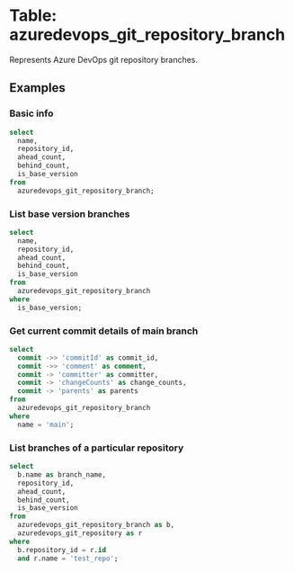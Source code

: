 # Table: azuredevops_git_repository_branch

Represents Azure DevOps git repository branches.

## Examples

### Basic info

```sql
select
  name,
  repository_id,
  ahead_count,
  behind_count,
  is_base_version
from
  azuredevops_git_repository_branch;
```

### List base version branches

```sql
select
  name,
  repository_id,
  ahead_count,
  behind_count,
  is_base_version
from
  azuredevops_git_repository_branch
where
  is_base_version;
```

### Get current commit details of main branch

```sql
select
  commit ->> 'commitId' as commit_id,
  commit ->> 'comment' as comment,
  commit -> 'committer' as committer,
  commit -> 'changeCounts' as change_counts,
  commit -> 'parents' as parents
from
  azuredevops_git_repository_branch
where
  name = 'main';
```

### List branches of a particular repository

```sql
select
  b.name as branch_name,
  repository_id,
  ahead_count,
  behind_count,
  is_base_version
from
  azuredevops_git_repository_branch as b,
  azuredevops_git_repository as r
where
  b.repository_id = r.id
  and r.name = 'test_repo';
```
